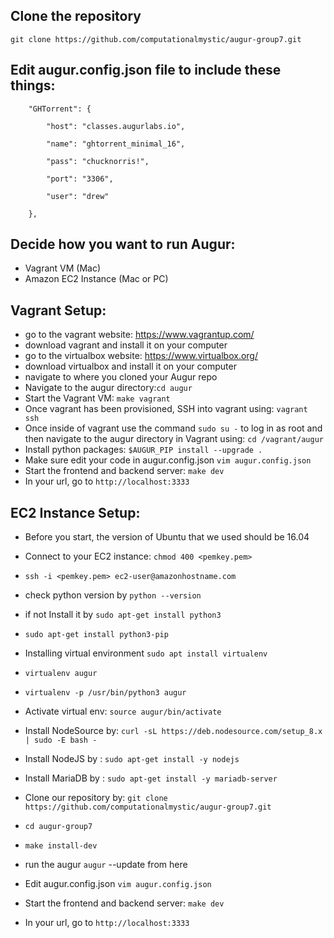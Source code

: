 ## Clone the repository
```
git clone https://github.com/computationalmystic/augur-group7.git
```
## Edit augur.config.json file to include these things:
```
    "GHTorrent": {

        "host": "classes.augurlabs.io",

        "name": "ghtorrent_minimal_16",

        "pass": "chucknorris!",

        "port": "3306",

        "user": "drew"

    },
```

## Decide how you want to run Augur:
* Vagrant VM (Mac)
* Amazon EC2 Instance (Mac or PC)

## Vagrant Setup:
* go to the vagrant website: https://www.vagrantup.com/
* download vagrant and install it on your computer
* go to the virtualbox website: https://www.virtualbox.org/
* download virtualbox and install it on your computer
* navigate to where you cloned your Augur repo
* Navigate to the augur directory:```cd augur```
* Start the Vagrant VM: ```make vagrant```
* Once vagrant has been provisioned, SSH into vagrant using: ```vagrant ssh```
* Once inside of vagrant use the command ```sudo su -``` to log in as root and then navigate to the augur directory in Vagrant using: ```cd /vagrant/augur```
* Install python packages: ```$AUGUR_PIP install --upgrade .```
* Make sure edit your code in augur.config.json ```vim augur.config.json```
* Start the frontend and backend server: ```make dev```
* In your url, go to ```http://localhost:3333```

## EC2 Instance Setup:
* Before you start, the version of Ubuntu that we used should be 16.04
* Connect to your EC2 instance: 
```chmod 400 <pemkey.pem>```
* ``` ssh -i <pemkey.pem> ec2-user@amazonhostname.com ```
* check python version by ```python --version```
* if not Install it by ```sudo apt-get install python3```
* ```sudo apt-get install python3-pip```
* Installing virtual environment ```sudo apt install virtualenv```
* ```virtualenv augur```
* ```virtualenv -p /usr/bin/python3 augur```
* Activate virtual env: ```source augur/bin/activate```
* Install NodeSource by: ```curl -sL https://deb.nodesource.com/setup_8.x | sudo -E bash -```
* Install NodeJS by : ```sudo apt-get install -y nodejs```
* Install MariaDB by : ```sudo apt-get install -y mariadb-server```
* Clone our repository by: ```git clone https://github.com/computationalmystic/augur-group7.git```
* ```cd augur-group7```
* ```make install-dev```


* run the augur ```augur``` --update from here


* Edit augur.config.json ```vim augur.config.json```
* Start the frontend and backend server: ```make dev```
* In your url, go to ```http://localhost:3333```
